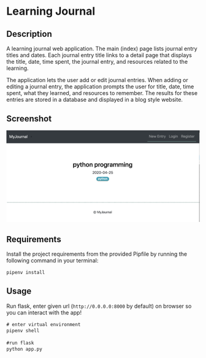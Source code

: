 # Learning Journal
## Description
A learning journal web application. The main (index) page lists journal entry titles and dates. Each journal entry title links to a detail page that displays the title, date, time spent, the journal entry, and resources related to the learning.

The application lets the user add or edit journal entries. When adding or editing a journal entry, the application prompts the user for title, date, time spent, what they learned, and resources to remember. The results for these entries are stored in a database and displayed in a blog style website.

## Screenshot
<img src="https://raw.githubusercontent.com/yushinna/python-project-05/images/index-page.png" width="600">

## Requirements
Install the project requirements from the provided Pipfile by running the following command in your terminal:
```
pipenv install
```

## Usage
Run flask, enter given url (`http://0.0.0.0:8000` by default) on browser so you can interact with the app!

```
# enter virtual environment
pipenv shell

#run flask
python app.py
```
